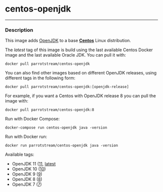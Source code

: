 # **centos-openjdk**
___

### Description

This image adds [OpenJDK](http://openjdk.java.net/) to a base [**Centos**](https://hub.docker.com/r/centos/centos/) Linux distribution.

The *latest* tag of this image is build using the last available Centos Docker image and the last available Oracle JDK.
You can pull it with:

    docker pull parrotstream/centos-openjdk


You can also find other images based on different OpenJDK releases, using different tags in the following form:

    docker pull parrotstream/centos-openjdk:[openjdk-release]


For example, if you want a Centos with OpenJDK release 8 you can pull the image with:

    docker pull parrotstream/centos-openjdk:8


Run with Docker Compose:

    docker-compose run centos-openjdk java -version


Run with Docker run:

    docker run parrotstream/centos-openjdk java -version


Available tags:

- OpenJDK 11 ([11](https://github.com/parrot-stream/docker-centos-openjdk/blob/11/Dockerfile), [latest](https://github.com/parrot-stream/docker-centos-openjdk/blob/latest/Dockerfile)
- OpenJDK 10 ([10](https://github.com/parrot-stream/docker-centos-openjdk/blob/10/Dockerfile))
- OpenJDK 9 ([9](https://github.com/parrot-stream/docker-centos-openjdk/blob/9/Dockerfile))
- OpenJDK 8 ([8](https://github.com/parrot-stream/docker-centos-openjdk/blob/8/Dockerfile))
- OpenJDK 7 ([7](https://github.com/parrot-stream/docker-centos-openjdk/blob/7/Dockerfile))
